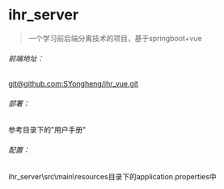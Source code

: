 # ihr_server

> 一个学习前后端分离技术的项目，基于springboot+vue



###### 前端地址：

[git@github.com:SYongheng/ihr_vue.git]()

###### 部署：

参考目录下的"用户手册"

###### 配置：

ihr_server\src\main\resources目录下的application.properties中





